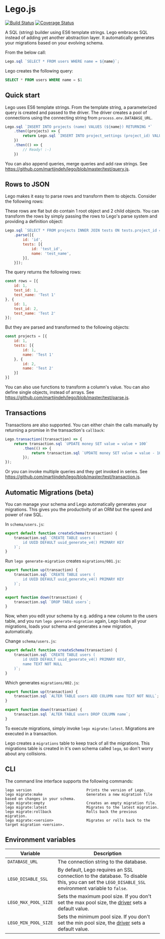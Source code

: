 # Lego.js
[![Build Status](https://travis-ci.org/martijndeh/lego.svg?branch=master)](https://travis-ci.org/martijndeh/lego)
[![Coverage Status](https://coveralls.io/repos/martijndeh/lego/badge.svg?branch=master&service=github)](https://coveralls.io/github/martijndeh/lego?branch=master)

A SQL (string) builder using ES6 template strings. Lego embraces SQL instead of adding yet another abstraction layer. It automatically generates your migrations based on your evolving schema.

From the below call:

```js
Lego.sql `SELECT * FROM users WHERE name = ${name}`;
```

Lego creates the following query:

```sql
SELECT * FROM users WHERE name = $1
```

## Quick start

Lego uses ES6 template strings. From the template string, a parameterized query is created and passed to the driver. The driver creates a pool of connections using the connecting string from `process.env.DATABASE_URL`.

```js
Lego.sql `INSERT INTO projects (name) VALUES (${name}) RETURNING *`
	.then((projects) => {
		return Lego.sql `INSERT INTO project_settings (project_id) VALUES (${projects[0].id})`;
	})
	.then(() => {
		// Ready! :-)
	})
```

You can also append queries, merge queries and add raw strings. See https://github.com/martijndeh/lego/blob/master/test/query.js.

## Rows to JSON

Lego makes it easy to parse rows and transform them to objects. Consider the following rows:

These rows are flat but do contain 1 root object and 2 child objects. You can transform the rows by simply passing the rows to Lego's parse system and providing a definition object:
```js
Lego.sql `SELECT * FROM projects INNER JOIN tests ON tests.project_id = projects.id`
	.parse([{
		id: 'id',
		tests: [{
			id: 'test_id',
			name: 'test_name',
		}],
	}]);
```

The query returns the following rows:
```js
const rows = [{
	id: 1,
	test_id: 1,
	test_name: 'Test 1'
}, {
	id: 1,
	test_id: 2,
	test_name: 'Test 2'
}];
```

But they are parsed and transformed to the following objects:
```js
const projects = [{
	id: 1,
	tests: [{
		id: 1,
		name: 'Test 1'
	}, {
		id: 2,
		name: 'Test 2'
	}]
}]
```

You can also use functions to transform a column's value. You can also define single objects, instead of arrays. See https://github.com/martijndeh/lego/blob/master/test/parse.js.

## Transactions

Transactions are also supported. You can either chain the calls manually by returning a promise in the transaction's `callback`:

```js
Lego.transaction((transaction) => {
	return transaction.sql `UPDATE money SET value = value + 100`
		.then(() => {
			return transaction.sql `UPDATE money SET value = value - 100`;
		});
});
```

Or you can invoke multiple queries and they get invoked in series. See https://github.com/martijndeh/lego/blob/master/test/transaction.js.

## Automatic Migrations (beta)

You can manage your schema and Lego automatically generates your migrations. This gives you the productivity of an ORM but the speed and power of raw SQL.

In `schema/users.js`:
```js
export default function createSchema(transaction) {
	transaction.sql `CREATE TABLE users (
		id UUID DEFAULT uuid_generate_v4() PRIMARY KEY
	)`;
}
```

Run `lego generate-migration` creates `migrations/001.js`:
```js
export function up(transaction) {
	transaction.sql `CREATE TABLE users (
		id UUID DEFAULT uuid_generate_v4() PRIMARY KEY
	)`;
}

export function down(transaction) {
	transaction.sql `DROP TABLE users`;
}
```

Now, when you edit your schema by e.g. adding a new column to the users table, and you run `lego generate-migration` again, Lego loads all your migrations, loads your schema and generates a new migration, automatically.

Change `schema/users.js`:
```js
export default function createSchema(transaction) {
	transaction.sql `CREATE TABLE users (
		id UUID DEFAULT uuid_generate_v4() PRIMARY KEY,
		name TEXT NOT NULL
	)`;
}
```

Which generates `migrations/002.js`:
```js
export function up(transaction) {
	transaction.sql `ALTER TABLE users ADD COLUMN name TEXT NOT NULL`;
}

export function down(transaction) {
	transaction.sql `ALTER TABLE users DROP COLUMN name`;
}
```

To execute migrations, simply invoke `lego migrate:latest`. Migrations are executed in a transaction.

Lego creates a `migrations` table to keep track of all the migrations. This migrations table is created in it's own schema called `lego`, so don't worry about any collisions.

## CLI

The command line interface supports the following commands:

```
lego version                         Prints the version of Lego.
lego migrate:make                    Generates a new migration file based on changes in your schema.
lego migrate:empty                   Creates an empty migration file.
lego migrate:latest                  Migrates to the latest migration.
lego migrate:rollback                Rolls back the previous migration.
lego migrate:<version>               Migrates or rolls back to the target migration <version>.
```

## Environment variables

Variable | Description
---------|-------------
`DATABASE_URL` | The connection string to the database.
`LEGO_DISABLE_SSL` | By default, Lego requires an SSL connection to the database. To disable this, you can set the `LEGO_DISABLE_SSL` environment variable to `false`.
`LEGO_MAX_POOL_SIZE` | Sets the maximum pool size. If you don't set the max pool size, the [driver](https://www.npmjs.com/package/pg) sets a default value.
`LEGO_MIN_POOL_SIZE` | Sets the minimum pool size. If you don't set the min pool size, the [driver](https://www.npmjs.com/package/pg) sets a default value.
